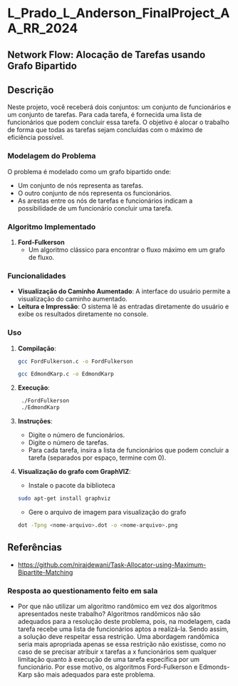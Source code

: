 # L_Prado_L_Anderson_FinalProject_AA_RR_2024

## Network Flow: Alocação de Tarefas usando Grafo Bipartido

## Descrição

Neste projeto, você receberá dois conjuntos: um conjunto de funcionários e um conjunto de tarefas. Para cada tarefa, é fornecida uma lista de funcionários que podem concluir essa tarefa. O objetivo é alocar o trabalho de forma que todas as tarefas sejam concluídas com o máximo de eficiência possível.

### Modelagem do Problema

O problema é modelado como um grafo bipartido onde:
- Um conjunto de nós representa as tarefas.
- O outro conjunto de nós representa os funcionários.
- As arestas entre os nós de tarefas e funcionários indicam a possibilidade de um funcionário concluir uma tarefa.

### Algoritmo Implementado

1. **Ford-Fulkerson**
   - Um algoritmo clássico para encontrar o fluxo máximo em um grafo de fluxo.
   

### Funcionalidades

- **Visualização do Caminho Aumentado**: A interface do usuário permite a visualização do caminho aumentado.
- **Leitura e Impressão**: O sistema lê as entradas diretamente do usuário e exibe os resultados diretamente no console.

### Uso

1. **Compilação**:
   ```sh
   gcc FordFulkerson.c -o FordFulkerson
   ```
   ```sh
   gcc EdmondKarp.c -o EdmondKarp
   ```
2. **Execução**:
   ```sh
    ./FordFulkerson
    ./EdmondKarp
    ```
3. **Instruções**:
    - Digite o número de funcionários.
    - Digite o número de tarefas.
    - Para cada tarefa, insira a lista de funcionários que podem concluir a tarefa (separados por espaço, termine com 0).
4. **Visualização do grafo com GraphVIZ**:
    - Instale o pacote da biblioteca
    ```sh
    sudo apt-get install graphviz
    ```

   - Gere o arquivo de imagem para visualização do grafo

    ```sh
    dot -Tpng <nome-arquivo>.dot -o <nome-arquivo>.png
    ```

## Referências
- https://github.com/nirajdewani/Task-Allocator-using-Maximum-Bipartite-Matching

### Resposta ao questionamento feito em sala
- Por que não utilizar um algoritmo randômico em vez dos algoritmos apresentados neste trabalho?
Algoritmos randômicos não são adequados para a resolução deste problema, pois, na modelagem, cada tarefa recebe uma lista de funcionários aptos a realizá-la. Sendo assim, a solução deve respeitar essa restrição. Uma abordagem randômica seria mais apropriada apenas se essa restrição não existisse, como no caso de se precisar atribuir x tarefas a x funcionários sem qualquer limitação quanto à execução de uma tarefa específica por um funcionário. Por esse motivo, os algoritmos Ford-Fulkerson e Edmonds-Karp são mais adequados para este problema.
